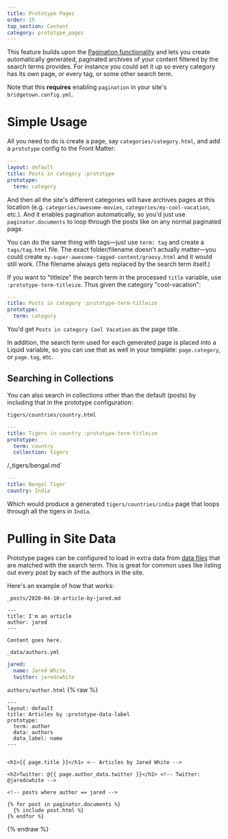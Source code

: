 ```yaml
---
title: Prototype Pages
order: 15
top_section: Content
category: prototype_pages
---
```


This feature builds upon the [Pagination functionality](/docs/content/pagination/) and
lets you create automatically generated, paginated archives of your content filtered by
the search terms provides. For instance you could set it up so every category has its
own page, or every tag, or some other search term.

Note that this **requires** enabling `pagination` in your site's `bridgetown.config.yml`.

# Simple Usage

All you need to do is create a page, say `categories/category.html`, and add a
`prototype` config to the Front Matter:

```yaml
---
layout: default
title: Posts in category :prototype
prototype:
  term: category
```

And then all the site's different categories will have archives pages at this location
(e.g. `categories/awesome-movies`, `categories/my-cool-vacation`, etc.). And it enables
pagination automatically, so you'd just use `paginator.documents` to loop through the
posts like on any normal paginated page.

You can do the same thing with tags—just use `term: tag` and create a `tags/tag.html`
file. The exact folder/filename doesn't actually matter—you could create
`my-super-awesome-tagged-content/groovy.html` and it would still work. (The filename
always gets replaced by the search term itself.)

If you want to "titleize" the search term in the processed `title` variable, use
`:prototype-term-titleize`. Thus given the category "cool-vacation":

```yaml
---
title: Posts in category :prototype-term-titleize
prototype:
  term: category
```

You'd get `Posts in category Cool Vacation` as the page title.

In addition, the search term used for each generated page is placed into a Liquid
variable, so you can use that as well in your template: `page.category`, or `page.tag`,
etc.

## Searching in Collections

You can also search in collections other than the default (posts) by including that in
the prototype configuration:

`tigers/countries/country.html`
```yaml
---
title: Tigers in country :prototype-term-titleize
prototype:
  term: country
  collection: tigers
```

/_tigers/bengal.md`
```yaml
---
title: Bengal Tiger
country: India
```

Which would produce a generated `tigers/countries/india` page that loops through
all the tigers in `India`.


# Pulling in Site Data

Prototype pages can be configured to load in extra data from [data files](/docs/datafiles/)
that are matched with the search term. This is great for common uses like listing out
every post by each of the authors in the site.

Here's an example of how that works:

`_posts/2020-04-10-article-by-jared.md`
```liquid
---
title: I'm an article
author: jared
---

Content goes here.
```

`_data/authors.yml`
```yaml
jared:
  name: Jared White
  twitter: jaredcwhite
```

`authors/author.html`
{% raw %}
```liquid
---
layout: default
title: Articles by :prototype-data-label
prototype:
  term: author
  data: authors
  data_label: name
---


<h1>{{ page.title }}</h1> <-- Articles by Jared White -->

<h2>Twitter: @{{ page.author_data.twitter }}</h2> <!-- Twitter: @jaredcwhite -->

<!-- posts where author == jared -->

{% for post in paginator.documents %}
  {% include post.html %}
{% endfor %}
```
{% endraw %}
